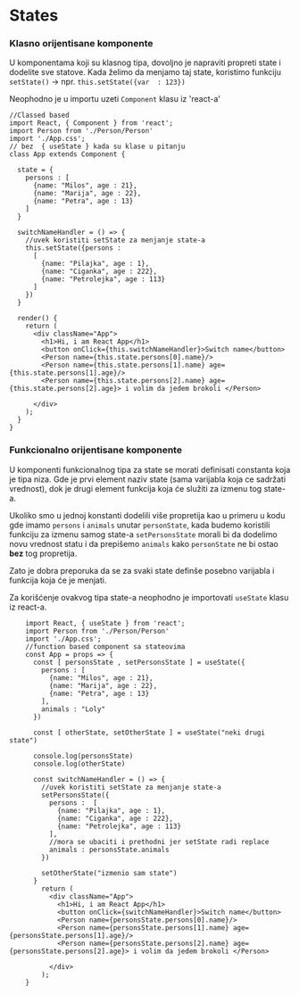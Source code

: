 # States
### Klasno orijentisane komponente
U komponentama koji su klasnog tipa, dovoljno je napraviti propreti state i dodelite sve statove.
Kada želimo da menjamo taj state, koristimo funkciju `setState()` -> npr. `this.setState({var  : 123})`

Neophodno je u importu uzeti `Component` klasu iz 'react-a'

    
    //Classed based
    import React, { Component } from 'react';
    import Person from './Person/Person'
    import './App.css';
    // bez  { useState } kada su klase u pitanju
    class App extends Component { 
    
      state = {
        persons : [
          {name: "Milos", age : 21},
          {name: "Marija", age : 22},
          {name: "Petra", age : 13}
        ]
      }
    
      switchNameHandler = () => {
        //uvek koristiti setState za menjanje state-a
        this.setState({persons :
          [
            {name: "Pilajka", age : 1},
            {name: "Ciganka", age : 222},
            {name: "Petrolejka", age : 113}
          ]
        })
      }
    
      render() {
        return (
          <div className="App">
            <h1>Hi, i am React App</h1>
            <button onClick={this.switchNameHandler}>Switch name</button>
            <Person name={this.state.persons[0].name}/>
            <Person name={this.state.persons[1].name} age={this.state.persons[1].age}/>
            <Person name={this.state.persons[2].name} age={this.state.persons[2].age}> i volim da jedem brokoli </Person>
            
          </div>
        );
      }
    }

### Funkcionalno orijentisane komponente
U komponenti funkcionalnog tipa za state se morati definisati constanta koja je tipa niza.
Gde je prvi element naziv state (sama varijabla koja ce sadržati vrednost), dok je drugi element funkcija koja će služiti za izmenu tog state-a.

Ukoliko smo u jednoj konstanti dodelili više propretija kao u primeru u kodu gde imamo `persons` i `animals` unutar `personState`, kada budemo koristili funkciju za izmenu samog state-a `setPersonsState`
 morali bi da dodelimo novu vrednost statu i da prepišemo `animals` kako `personState` ne bi ostao **bez** tog propretija.

Zato je dobra preporuka da se za svaki state definše posebno varijabla i funkcija koja će je menjati.

Za korišćenje ovakvog tipa state-a neophodno je importovati `useState` klasu iz react-a.
  

        import React, { useState } from 'react';
	    import Person from './Person/Person'
        import './App.css';
        //function based component sa stateovima 
        const App = props => { 
          const [ personsState , setPersonsState ] = useState({
            persons : [
              {name: "Milos", age : 21},
              {name: "Marija", age : 22},
              {name: "Petra", age : 13}
            ],
            animals : "Loly"
          })
        
          const [ otherState, setOtherState ] = useState("neki drugi state")
        
          console.log(personsState)
          console.log(otherState)
        
          const switchNameHandler = () => {
            //uvek koristiti setState za menjanje state-a
            setPersonsState({
              persons :  [
                {name: "Pilajka", age : 1},
                {name: "Ciganka", age : 222},
                {name: "Petrolejka", age : 113}
              ],
              //mora se ubaciti i prethodni jer setState radi replace
              animals : personsState.animals
            })
            
            setOtherState("izmenio sam state")
          }
            return (
              <div className="App">
                <h1>Hi, i am React App</h1>
                <button onClick={switchNameHandler}>Switch name</button>
                <Person name={personsState.persons[0].name}/>
                <Person name={personsState.persons[1].name} age={personsState.persons[1].age}/>
                <Person name={personsState.persons[2].name} age={personsState.persons[2].age}> i volim da jedem brokoli </Person>
                
              </div>
            );
        }
